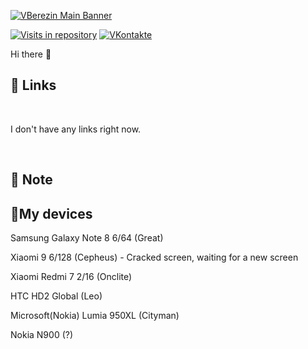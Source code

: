 [![VBerezin Main Banner](./assets/HiPrivBanner.png)](https://vk.com/hiprivsid)

[![Visits in repository](https://img.shields.io/badge/ivan_vorvanin-Telegram-blue)](https://t.me/ivan_vorvanin)
[![VKontakte](https://img.shields.io/badge/hiprivsid-VKontakte-blue)](https://vk.com/hiprivsid)

Hi there 👋

## 📝 Links

<br>

<!-- BLOG-POST-LIST:START -->

I don't have any links right now.

<!-- BLOG-POST-LIST:END -->

<br>

## 📌 Note


## 📱My devices

Samsung Galaxy Note 8 6/64 (Great)

Xiaomi 9 6/128 (Cepheus) - Cracked screen, waiting for a new screen

Xiaomi Redmi 7 2/16 (Onclite)

HTC HD2 Global (Leo)

Microsoft(Nokia) Lumia 950XL (Cityman)

Nokia N900 (?)
